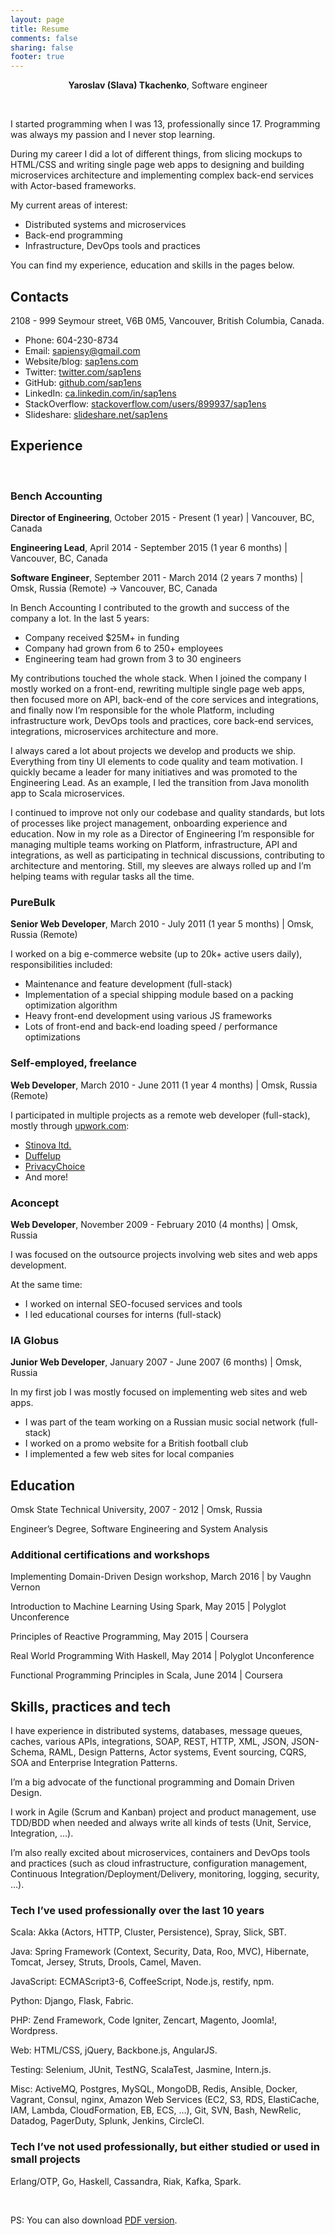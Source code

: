 ```yaml
---
layout: page
title: Resume
comments: false
sharing: false
footer: true
---
```


<center><strong>Yaroslav (Slava) Tkachenko</strong>, Software engineer</center>

&nbsp;

I started programming when I was 13, professionally since 17. Programming was always my passion and I never stop learning.

During my career I did a lot of different things, from slicing mockups to HTML/CSS and writing single page web apps to designing and building microservices architecture and implementing complex back-end services with Actor-based frameworks.

My current areas of interest:

- Distributed systems and microservices
- Back-end programming
- Infrastructure, DevOps tools and practices

You can find my experience, education and skills in the pages below.

## Contacts

2108 - 999 Seymour street, V6B 0M5, Vancouver, British Columbia, Canada.

- Phone: 604-230-8734
- Email: <sapiensy@gmail.com>
- Website/blog: [sap1ens.com](http://sap1ens.com)
- Twitter: [twitter.com/sap1ens](https://twitter.com/sap1ens)
- GitHub: [github.com/sap1ens](https://github.com/sap1ens)
- LinkedIn: [ca.linkedin.com/in/sap1ens](http://ca.linkedin.com/in/sap1ens)
- StackOverflow: [stackoverflow.com/users/899937/sap1ens](http://stackoverflow.com/users/899937/sap1ens)
- Slideshare: [slideshare.net/sap1ens](http://www.slideshare.net/sap1ens)

## Experience

&nbsp;

### Bench Accounting

**Director of Engineering**, October 2015 - Present (1 year) | Vancouver, BC, Canada

**Engineering Lead**, April 2014 - September 2015 (1 year 6 months) | Vancouver, BC, Canada

**Software Engineer**, September 2011 - March 2014 (2 years 7 months) | Omsk, Russia (Remote) -> Vancouver, BC, Canada

In Bench Accounting I contributed to the growth and success of the company a lot. In the last 5 years:

- Company received $25M+ in funding
- Company had grown from 6 to 250+ employees
- Engineering team had grown from 3 to 30 engineers

My contributions touched the whole stack. When I joined the company I mostly worked on a front-end, rewriting multiple single page web apps, then focused more on API, back-end of the core services and integrations, and finally now I’m responsible for the whole Platform, including infrastructure work, DevOps tools and practices, core back-end services, integrations, microservices architecture and more.

I always cared a lot about projects we develop and products we ship. Everything from tiny UI elements to code quality and team motivation. I quickly became a leader for many initiatives and was promoted to the Engineering Lead. As an example, I led the transition from Java monolith app to Scala microservices.

I continued to improve not only our codebase and quality standards, but lots of processes like project management, onboarding experience and education. Now in my role as a Director of Engineering I’m responsible for managing multiple teams working on Platform, infrastructure, API and integrations, as well as participating in technical discussions, contributing to architecture and mentoring. Still, my sleeves are always rolled up and I’m helping teams with regular tasks all the time.

### PureBulk

**Senior Web Developer**, March 2010 - July 2011 (1 year 5 months) | Omsk, Russia (Remote)

I worked on a big e-commerce website (up to 20k+ active users daily), responsibilities included:

- Maintenance and feature development (full-stack)
- Implementation of a special shipping module based on a packing optimization algorithm
- Heavy front-end development using various JS frameworks
- Lots of front-end and back-end loading speed / performance optimizations

### Self-employed, freelance

**Web Developer**, March 2010 - June 2011 (1 year 4 months) | Omsk, Russia (Remote)

I participated in multiple projects as a remote web developer (full-stack), mostly through [upwork.com](https://www.upwork.com):

- [Stinova ltd.](http://www.stinova.com)
- [Duffelup](http://duffelup.com)
- [PrivacyChoice](http://www.privacychoice.org)
- And more!

### Aconcept

**Web Developer**, November 2009 - February 2010 (4 months) | Omsk, Russia

I was focused on the outsource projects involving web sites and web apps development.

At the same time:

- I worked on internal SEO-focused services and tools
- I led educational courses for interns (full-stack)

### IA Globus

**Junior Web Developer**, January 2007 - June 2007 (6 months) | Omsk, Russia

In my first job I was mostly focused on implementing web sites and web apps.

- I was part of the team working on a Russian music social network (full-stack)
- I worked on a promo website for a British football club
- I implemented a few web sites for local companies

## Education

Omsk State Technical University, 2007 - 2012 | Omsk, Russia

Engineer’s Degree, Software Engineering and System Analysis

### Additional certifications and workshops

Implementing Domain-Driven Design workshop, March 2016 | by Vaughn Vernon

Introduction to Machine Learning Using Spark, May 2015 | Polyglot Unconference

Principles of Reactive Programming, May 2015 | Coursera

Real World Programming With Haskell, May 2014 | Polyglot Unconference

Functional Programming Principles in Scala, June 2014 | Coursera

## Skills, practices and tech

I have experience in distributed systems, databases, message queues, caches, various APIs, integrations, SOAP, REST, HTTP, XML, JSON, JSON-Schema, RAML, Design Patterns, Actor systems, Event sourcing, CQRS, SOA and Enterprise Integration Patterns.

I’m a big advocate of the functional programming and Domain Driven Design.

I work in Agile (Scrum and Kanban) project and product management, use TDD/BDD when needed and always write all kinds of tests (Unit, Service, Integration, …).

I’m also really excited about microservices, containers and DevOps tools and practices (such as cloud infrastructure, configuration management, Continuous Integration/Deployment/Delivery, monitoring, logging, security, …).

### Tech I’ve used professionally over the last 10 years

Scala: Akka (Actors, HTTP, Cluster, Persistence), Spray, Slick, SBT.

Java: Spring Framework (Context, Security, Data, Roo, MVC), Hibernate, Tomcat, Jersey, Struts, Drools, Camel, Maven.

JavaScript: ECMAScript3-6, CoffeeScript, Node.js, restify, npm.

Python: Django, Flask, Fabric.

PHP: Zend Framework, Code Igniter, Zencart, Magento, Joomla!, Wordpress.

Web: HTML/CSS, jQuery, Backbone.js, AngularJS.

Testing: Selenium, JUnit, TestNG, ScalaTest, Jasmine, Intern.js.

Misc: ActiveMQ, Postgres, MySQL, MongoDB, Redis, Ansible, Docker, Vagrant, Consul, nginx, Amazon Web Services (EC2, S3, RDS, ElastiCache, IAM, Lambda, CloudFormation, EB, ECS, …), Git, SVN, Bash, NewRelic, Datadog, PagerDuty, Splunk, Jenkins, CircleCI.

### Tech I’ve not used professionally, but either studied or used in small projects

Erlang/OTP, Go, Haskell, Cassandra, Riak, Kafka, Spark.

&nbsp;

PS: You can also download [PDF version](/files/resume-yaroslav-tkachenko.pdf).